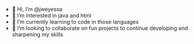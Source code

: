 - 👋 Hi, I’m @jweyessa
- 👀 I’m interested in java and html
- 🌱 I’m currently learning to code in those languages
- 💞️ I’m looking to collaborate on fun projects to continue developing and sharpening my skills

<!---
jweyessa/jweyessa is a ✨ special ✨ repository because its `README.md` (this file) appears on your GitHub profile.
You can click the Preview link to take a look at your changes.
--->
